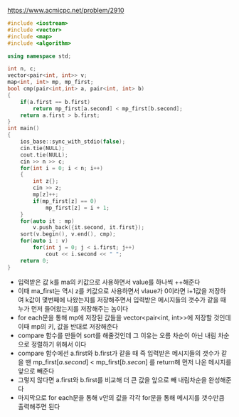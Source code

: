 https://www.acmicpc.net/problem/2910
```C++
#include <iostream>
#include <vector>
#include <map>
#include <algorithm>

using namespace std;  

int n, c;
vector<pair<int, int>> v;
map<int, int> mp, mp_first;
bool cmp(pair<int,int> a, pair<int, int> b)
{
    if(a.first == b.first)
        return mp_first[a.second] < mp_first[b.second];
    return a.first > b.first;
}
int main()
{
    ios_base::sync_with_stdio(false);
    cin.tie(NULL); 
    cout.tie(NULL);
    cin >> n >> c;
    for(int i = 0; i < n; i++)
    {
	    int z{};
        cin >> z;
        mp[z]++;
        if(mp_first[z] == 0)
            mp_first[z] = i + 1;
    }
    for(auto it : mp)
        v.push_back({it.second, it.first});
    sort(v.begin(), v.end(), cmp);
    for(auto i : v)
        for(int j = 0; j < i.first; j++)
            cout << i.second << " ";
    return 0;
}
```
- 입력받은 값 k를 ma의 키값으로 사용하면서 value를 하나씩 ++해준다
- 이때 ma_first는 역시 z를 키값으로 사용하면서 vlaue가 0이라면 i+1값을 저장하여 k값이 몇번째에 나왔는지를 저장해주면서 입력받은 메시지들의 갯수가 같을 때 누가 먼저 들어왔는지를 저장해주는 놈이다
- for each문을 통해 mp에 저장된 값들을 vector<pair<int, int>>에 저장할 것인데 이때 mp의 키, 값을 반대로 저장해준다
- compare 함수를 만들어 sort를 해줄것인데 그 이유는 오름 차순이 아닌 내림 차순으로 정렬하기 위해서 이다
- compare 함수에선 a.first와 b.first가 같을 때 즉 입력받은 메시지들의 갯수가 같을 땐 mp_first$[a.second]$ < mp_first$[b.secon]$ 를 return해 먼저 나온 메시지를 앞으로 빼준다
- 그렇지 않다면 a.first와 b.first를 비교해 더 큰 값을 앞으로 빼 내림차순을 완성해준다
- 마지막으로 for each문을 통해 v안의 값을 각각 for문을 통해 메시지를 갯수만큼 출력해주면 된다